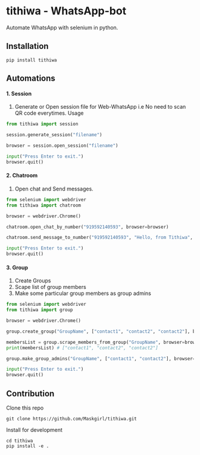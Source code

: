 # tithiwa - WhatsApp-bot

Automate WhatsApp with selenium in python.

## Installation
`
pip install tithiwa
`

## Automations

#### 1. Session
   1. Generate or Open session file for Web-WhatsApp i.e No need to scan QR code everytimes.
Usage

```python
from tithiwa import session

session.generate_session("filename")

browser = session.open_session("filename")

input("Press Enter to exit.")
browser.quit()
```

#### 2. Chatroom 
   1. Open chat and Send messages.
```python
from selenium import webdriver
from tithiwa import chatroom

browser = webdriver.Chrome()

chatroom.open_chat_by_number("919592140593", browser=browser)

chatroom.send_message_to_number("919592140593", "Hello, from Tithiwa", browser=browser)

input("Press Enter to exit.")
browser.quit()
```
#### 3. Group
   1. Create Groups
   2. Scape list of group members 
   3. Make some particular group members as group admins
```python
from selenium import webdriver
from tithiwa import group

browser = webdriver.Chrome()

group.create_group("GroupName", ["contact1", "contact2", "contact2"], browser=browser)

membersList = group.scrape_members_from_group("GroupName", browser=browser)
print(membersList) # ["contact1", "contact2", "contact2"]

group.make_group_admins("GroupName", ["contact1", "contact2"], browser=browser)

input("Press Enter to exit.")
browser.quit()
```

## Contribution

Clone this repo 
```buildoutcfg
git clone https://github.com/Maskgirl/tithiwa.git
```
Install for development
```buildoutcfg
cd tithiwa
pip install -e .
```
